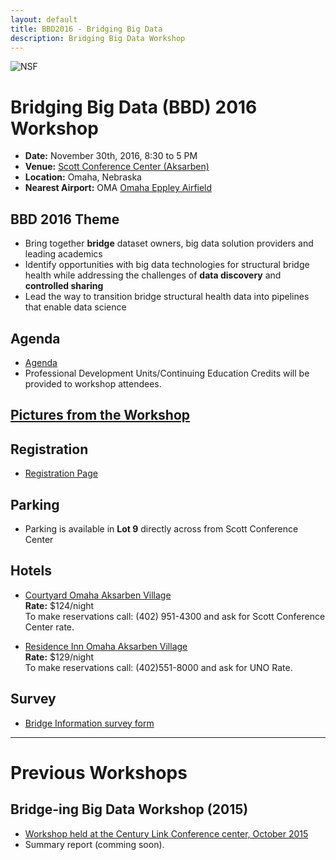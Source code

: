 ```yaml
---
layout: default
title: BBD2016 - Bridging Big Data
description: Bridging Big Data Workshop
---
```

![NSF](http://www.nsf.gov/images/logos/nsf1.gif)  

# Bridging Big Data (BBD) 2016 Workshop
* **Date:** November 30th, 2016, 8:30 to 5 PM
* **Venue:** [Scott Conference Center (Aksarben)](https://goo.gl/maps/WmPXktaUp9S2)
* **Location:** Omaha, Nebraska
* **Nearest Airport:** OMA [Omaha Eppley Airfield](http://www.flyoma.com)

## BBD 2016 Theme

- Bring together **bridge** dataset owners, big data solution providers and leading academics
- Identify opportunities with big data technologies for structural bridge health while addressing the challenges of **data discovery** and **controlled sharing**
- Lead the way to transition bridge structural health data into pipelines that enable data science

## Agenda
- [Agenda](https://bridgingbigdata.github.io/pages/bbd2016agenda.html)
- Professional Development Units/Continuing Education Credits will be provided to workshop attendees.

## [Pictures from the Workshop](https://bridgingbigdata.github.io/pages/bbd2016pictures.html)

## Registration
* [Registration Page](http://bridgingbigdata.eventbrite.com)

## Parking
* Parking is available in **Lot 9** directly across from Scott Conference Center

## Hotels

- [Courtyard Omaha Aksarben Village](https://goo.gl/maps/rGUFdLvgP5C2)  
**Rate:** $124/night  
To make reservations call: (402) 951-4300 and ask for Scott Conference Center rate.  

- [Residence Inn Omaha Aksarben Village](https://goo.gl/maps/CGmCZpJkbZ52)  
**Rate:** $129/night  
To make reservations call: (402)551-8000 and ask for UNO Rate.  

## Survey

* [Bridge Information survey form](https://goo.gl/forms/B3YojusikMTXNYwK2)

---

# Previous Workshops

## Bridge-ing Big Data Workshop (2015)

* [Workshop held at the Century Link Conference center, October 2015](http://engineering.unl.edu/bridging-big-data-workshop/)
* Summary report (comming soon).
